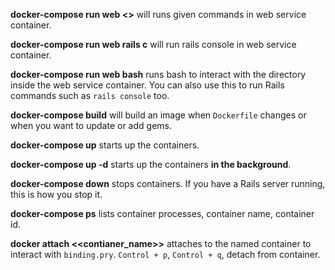 **docker-compose run web <<commands>>** will runs given commands in web service container.

**docker-compose run web rails c** will run rails console in web service container.

**docker-compose run web bash** runs bash to interact with the directory inside
the web service container. You can also use this to run Rails commands such as `rails console` too.

**docker-compose build** will build an image when `Dockerfile` changes or when you want to update or add gems.

**docker-compose up** starts up the containers.

**docker-compose up -d** starts up the containers **in the background**.

**docker-compose down** stops containers. If you have a Rails server running, this is how you stop it.

**docker-compose ps** lists container processes, container name, container id.

**docker attach <<contianer_name>>** attaches to the named container to interact
with `binding.pry`. `Control + p`, `Control + q`, detach from container.
